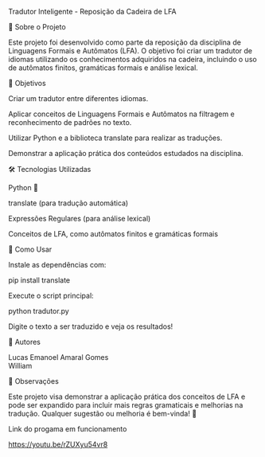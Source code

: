 Tradutor Inteligente - Reposição da Cadeira de LFA

📖 Sobre o Projeto

Este projeto foi desenvolvido como parte da reposição da disciplina de Linguagens Formais e Autômatos (LFA). O objetivo foi criar um tradutor de idiomas utilizando os conhecimentos adquiridos na cadeira, incluindo o uso de autômatos finitos, gramáticas formais e análise lexical.

🎯 Objetivos

Criar um tradutor entre diferentes idiomas.

Aplicar conceitos de Linguagens Formais e Autômatos na filtragem e reconhecimento de padrões no texto.

Utilizar Python e a biblioteca translate para realizar as traduções.

Demonstrar a aplicação prática dos conteúdos estudados na disciplina.

🛠 Tecnologias Utilizadas

Python 🐍

translate (para tradução automática)

Expressões Regulares (para análise lexical)

Conceitos de LFA, como autômatos finitos e gramáticas formais

🚀 Como Usar

Instale as dependências com:

pip install translate

Execute o script principal:

python tradutor.py

Digite o texto a ser traduzido e veja os resultados!

📌 Autores

Lucas Emanoel Amaral Gomes
<br>
William


📢 Observações

Este projeto visa demonstrar a aplicação prática dos conceitos de LFA e pode ser expandido para incluir mais regras gramaticais e melhorias na tradução. Qualquer sugestão ou melhoria é bem-vinda! 🚀


Link do progama em funcionamento

https://youtu.be/rZUXyu54vr8

